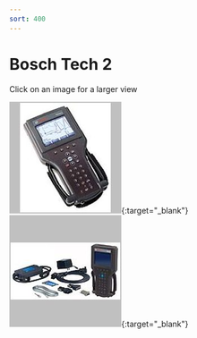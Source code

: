```yaml
---
sort: 400
---
```

# Bosch Tech 2

Click on an image for a larger view

[![](bosch_tech2_01_t.jpg)](bosch_tech2_01.jpg){:target="_blank"}
[![](bosch_tech2_02_t.jpg)](bosch_tech2_02.jpg){:target="_blank"}
